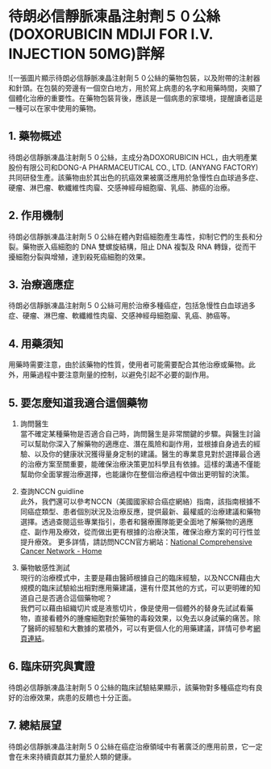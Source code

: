# 待朗必信靜脈凍晶注射劑５０公絲(DOXORUBICIN MDIJI FOR I.V. INJECTION 50MG)詳解
![一張圖片顯示待朗必信靜脈凍晶注射劑５０公絲的藥物包裝，以及附帶的注射器和針頭。在包裝的旁邊有一個空白地方，用於寫上病患的名字和用藥時間，突顯了個體化治療的重要性。在藥物包裝背後，應該是一個病患的家環境，提醒讀者這是一種可以在家中使用的藥物。

## 1. 藥物概述

待朗必信靜脈凍晶注射劑５０公絲，主成分為DOXORUBICIN HCL，由大明產業股份有限公司和DONG-A PHARMACEUTICAL CO., LTD. (ANYANG FACTORY)共同研發生產。該藥物由於其出色的抗癌效果被廣泛應用於急慢性白血球過多症、硬瘤、淋巴瘤、軟纖維性肉廇、交感神經母細胞廇、乳癌、肺癌的治療。

## 2. 作用機制

待朗必信靜脈凍晶注射劑５０公絲在體內對癌細胞產生毒性，抑制它們的生長和分裂。藥物嵌入癌細胞的 DNA 雙螺旋結構，阻止 DNA 複製及 RNA 轉錄，從而干擾細胞分裂與增殖，達到殺死癌細胞的效果。

## 3. 治療適應症

待朗必信靜脈凍晶注射劑５０公絲可用於治療多種癌症，包括急慢性白血球過多症、硬瘤、淋巴瘤、軟纖維性肉廇、交感神經母細胞廇、乳癌、肺癌等。

## 4. 用藥須知

用藥時需要注意，由於該藥物的性質，使用者可能需要配合其他治療或藥物。此外，用藥過程中要注意劑量的控制，以避免引起不必要的副作用。

## 5. 要怎麼知道我適合這個藥物

1. 詢問醫生  
當不確定某種藥物是否適合自己時，詢問醫生是非常關鍵的步驟。與醫生討論可以幫助你深入了解藥物的適應症、潛在風險和副作用，並根據自身過去的經驗、以及你的健康狀況獲得量身定制的建議。醫生的專業意見對於選擇最合適的治療方案至關重要，能確保治療決策更加科學且有依據。這樣的溝通不僅能幫助你全面掌握治療選擇，也能讓你在整個治療過程中做出更明智的決策。 

2. 查詢NCCN guidline  
此外，我們還可以參考NCCN（美國國家綜合癌症網絡）指南，該指南根據不同癌症類型、患者個別狀況及治療反應，提供最新、最權威的治療建議和藥物選擇。透過查閱這些專業指引，患者和醫療團隊能更全面地了解藥物的適應症、副作用及療效，從而做出更有根據的治療決策，確保治療方案的可行性並提升療效。 
更多詳情，請訪問NCCN官方網站：[National Comprehensive Cancer Network - Home](https://www.nccn.org/)

3. 藥物敏感性測試  
現行的治療模式中，主要是藉由醫師根據自己的臨床經驗，以及NCCN藉由大規模的臨床試驗給出相對應用藥建議，還有什麼其他的方式，可以更明確的知道自己是否適合這個藥物呢？   
我們可以藉由組織切片或是液態切片，像是使用一個體外的替身先試試看藥物，直接看體外的腫瘤細胞對於藥物的毒殺效果，以免去以身試藥的痛苦。除了醫師的經驗和大數據的累積外，可以有更個人化的用藥建議，詳情可參考[網頁連結](https://info.cancerfree.io/)。

## 6. 臨床研究與實證

待朗必信靜脈凍晶注射劑５０公絲的臨床試驗結果顯示，該藥物對多種癌症均有良好的治療效果，病患的反饋也十分正面。

## 7. 總結展望

待朗必信靜脈凍晶注射劑５０公絲在癌症治療領域中有著廣泛的應用前景，它一定會在未來持續貢獻其力量於人類的健康。
